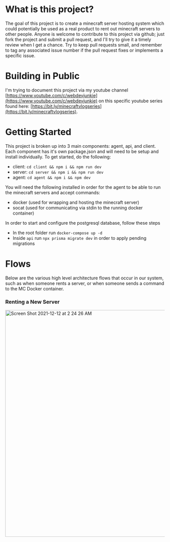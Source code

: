 # What is this project?

The goal of this project is to create a minecraft server hosting system which could potentially be used as a real product to rent out minecraft servers to other people. Anyone is welcome to contribute to this project via github; just fork the project and submit a pull request, and I'll try to give it a timely review when I get a chance. Try to keep pull requests small, and remember to tag any associated issue number if the pull request fixes or implements a specific issue.

# Building in Public

I'm trying to document this project via my youtube channel [https://www.youtube.com/c/webdevjunkie](https://www.youtube.com/c/webdevjunkie) on this specific youtube series found here: [https://bit.ly/minecraftvlogseries](https://bit.ly/minecraftvlogseries).

# Getting Started

This project is broken up into 3 main components: agent, api, and client. Each component has it's own package.json and will need to be setup and install individually. To get started, do the following:

- client: `cd client && npm i && npm run dev`
- server: `cd server && npm i && npm run dev`
- agent: `cd agent && npm i && npm dev`

You will need the following installed in order for the agent to be able to run the minecraft servers and accept commands:

- docker (used for wrapping and hosting the minecraft server)
- socat (used for communicating via stdin to the running docker container)

In order to start and configure the postgresql database, follow these steps

- In the root folder run `docker-compose up -d`
- Inside `api` run `npx prisma migrate dev` in order to apply pending migrations

# Flows

Below are the various high level architecture flows that occur in our system, such as when someone rents a server, or when someone sends a command to the MC Docker container.

### Renting a New Server

<img width="717" alt="Screen Shot 2021-12-12 at 2 24 26 AM" src="https://user-images.githubusercontent.com/1868782/145704131-8fa93776-c62f-403b-a890-bbc78fd1fbe9.png">
